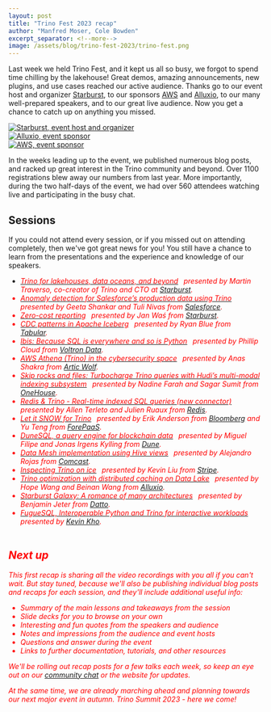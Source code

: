 ```yaml
---
layout: post
title: "Trino Fest 2023 recap"
author: "Manfred Moser, Cole Bowden"
excerpt_separator: <!--more-->
image: /assets/blog/trino-fest-2023/trino-fest.png
---
```


Last week we held Trino Fest, and it kept us all so busy, we forgot to spend
time chilling by the lakehouse! Great demos, amazing announcements, new plugins,
and use cases reached our active audience. Thanks go to our event host and
organizer [Starburst](https://www.starburst.io/), to our sponsors
[AWS](https://aws.amazon.com/) and [Alluxio](https://www.alluxio.io/), to our
many well-prepared speakers, and to our great live audience. Now you get a
chance to catch up on anything you missed.

<!--more-->

<div class="container">
  <div class="row">
    <div class="col-sm">
      <a href="https://www.starburst.io/">
        <img src="{{site.url}}/assets/images/logos/starburst-small.png" title=" Starburst, event host and organizer ">
      </a>
    </div>
    <div class="col-sm">
      <a href="https://www.alluxio.io/">
        <img src="{{site.url}}/assets/images/logos/alluxio-small.png" title="Alluxio, event sponsor">
      </a>
    </div>
    <div class="col-sm">
      <a href="https://aws.amazon.com/">
        <img src="{{site.url}}/assets/images/logos/aws-small.png" title="AWS, event sponsor">
      </a>
    </div>
  </div>
</div>

In the weeks leading up to the event, we published numerous blog posts, and
racked up great interest in the Trino community and beyond. Over 1100
registrations blew away our numbers from last year. More importantly, during the
two half-days of the event, we had over 560 attendees watching live and
participating in the busy chat.

## Sessions

If you could not attend every session, or if you missed out on attending
completely, then we've got great news for you! You still  have a chance to learn
from the presentations and the experience and knowledge of our speakers.

* [<i class="fab fa-youtube" style="color:red;padding-right:0.5em;"/>Trino for
  lakehouses, data oceans, and beyond](https://youtu.be/SJ1h-I7HoII) presented
  by Martin Traverso, co-creator of Trino and CTO at
  [Starburst](https://www.starburst.io/).
* [<i class="fab fa-youtube" style="color:red;padding-right:0.5em;"/>Anomaly
  detection for Salesforce’s production data using
  Trino](https://youtu.be/nFuqpb2GjVI) presented by Geeta Shankar and Tuli Nivas
  from [Salesforce](https://www.salesforce.com/).
* [<i class="fab fa-youtube" style="color:red;padding-right:0.5em;"/>Zero-cost
  reporting](https://youtu.be/586qvEyuO_U) presented by Jan Waś from
  [Starburst](https://www.starburst.io/).
* [<i class="fab fa-youtube" style="color:red;padding-right:0.5em;"/>CDC
  patterns in Apache Iceberg](https://youtu.be/GM7EvRc7_is) presented by Ryan
  Blue from [Tabular](https://tabular.io/).
* [<i class="fab fa-youtube" style="color:red;padding-right:0.5em;"/>Ibis:
  Because SQL is everywhere and so is Python](https://youtu.be/JMUtPl-cMRc)
  presented by Phillip Cloud from [Voltron Data](https://voltrondata.com/).
* [<i class="fab fa-youtube" style="color:red;padding-right:0.5em;"/>AWS Athena
  (Trino) in the cybersecurity space](https://youtu.be/WCuJaW7zC8k) presented by
  Anas Shakra from [Artic Wolf](https://arcticwolf.com/).
* [<i class="fab fa-youtube" style="color:red;padding-right:0.5em;"/>Skip rocks
  and files: Turbocharge Trino queries with Hudi’s multi-modal indexing
  subsystem](https://youtu.be/IiDOmAEOXUM) presented by Nadine Farah and  Sagar
  Sumit from [OneHouse](https://www.onehouse.ai/).
* [<i class="fab fa-youtube" style="color:red;padding-right:0.5em;"/>Redis &
  Trino - Real-time indexed SQL queries (new
  connector)](https://youtu.be/JjBtZ26IHYk) presented by Allen Terleto and
  Julien Ruaux from [Redis](https://redis.com/).
* [<i class="fab fa-youtube" style="color:red;padding-right:0.5em;"/>Let it SNOW
  for Trino](https://youtu.be/kmpO_yM8OAs) presented by Erik Anderson from
  [Bloomberg](https://www.bloomberg.com/company/values/tech-at-bloomberg/open-source/projects/)
  and Yu Teng from [ForePaaS](https://www.forepaas.com/).
* [<i class="fab fa-youtube" style="color:red;padding-right:0.5em;"/>DuneSQL, a
  query engine for blockchain data](https://youtu.be/sCJncarnGdU) presented by
  Miguel Filipe and Jonas Irgens Kylling from [Dune](https://dune.com/).
* [<i class="fab fa-youtube" style="color:red;padding-right:0.5em;"/>Data Mesh
  implementation using Hive views](https://youtu.be/ZgcVtPFkKHM) presented by
  Alejandro Rojas from [Comcast](https://comcast.github.io/).
* [<i class="fab fa-youtube" style="color:red;padding-right:0.5em;"/>Inspecting
  Trino on ice](https://youtu.be/PSGuAMVc6-w) presented by Kevin Liu from
  [Stripe](https://stripe.com/).
* [<i class="fab fa-youtube" style="color:red;padding-right:0.5em;"/>Trino
  optimization with distributed caching on Data
  Lake](https://youtu.be/oK1A5U1WzFc) presented by Hope Wang and Beinan Wang
  from [Alluxio](https://www.alluxio.io/).
* [<i class="fab fa-youtube" style="color:red;padding-right:0.5em;"/>Starburst
  Galaxy: A romance of many architectures](https://youtu.be/K3AlAWB-Gmg)
  presented by Benjamin Jeter from [Datto](https://www.datto.com/).
* [<i class="fab fa-youtube" style="color:red;padding-right:0.5em;"/>FugueSQL,
  Interoperable Python and Trino for interactive
  workloads](https://youtu.be/aKhI1Phfn-o) presented by [Kevin
  Kho](https://www.linkedin.com/in/kvnkho/).

## Next up

This first recap is sharing all the video recordings with you all if you can't
wait. But stay tuned, because we'll also be publishing individual blog posts and
recaps for each session, and they'll include additional useful info:

* Summary of the main lessons and takeaways from the session
* Slide decks for you to browse on your own
* Interesting and fun quotes from the speakers and audience
* Notes and impressions from the audience and event hosts
* Questions and answer during the event
* Links to further documentation, tutorials, and other resources

We'll be rolling out recap posts for a few talks each week, so keep an eye out
on our [community chat]({{site.url}}/slack.html) or the website for updates.

At the same time, we are already marching ahead and planning towards our next
major event in autumn. Trino Summit 2023 - here we come!
